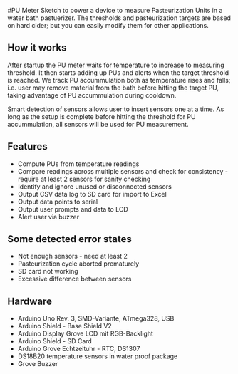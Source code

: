 #PU Meter
Sketch to power a device to measure Pasteurization Units in a water bath pastuerizer. 
The thresholds and pasteurization targets are based on hard cider; but you can easily modify them for other applications.

## How it works
After startup the PU meter waits for temperature to increase to measuring threshold. It then starts adding up PUs and alerts
when the target threshold is reached. We track PU accummulation both as temperature rises and falls; i.e. user may remove
material from the bath before hitting the target PU, taking advantage of PU accummulation during cooldown.

Smart detection of sensors allows user to insert sensors one at a time. As long as the setup is complete before hitting the 
threshold for PU accummulation, all sensors will be used for PU measurement.

## Features
* Compute PUs from temperature readings
* Compare readings across multiple sensors and check for consistency - require at least 2 sensors for sanity checking
* Identify and ignore unused or disconnected sensors
* Output CSV data log to SD card for import to Excel
* Output data points to serial
* Output user prompts and data to LCD
* Alert user via buzzer

## Some detected error states
* Not enough sensors - need at least 2
* Pasteurization cycle aborted prematurely 
* SD card not working
* Excessive difference between sensors

## Hardware
* Arduino Uno Rev. 3, SMD-Variante, ATmega328, USB
* Arduino Shield - Base Shield V2
* Arduino Display Grove LCD mit RGB-Backlight
* Arduino Shield - SD Card
* Arduino Grove Echtzeituhr - RTC, DS1307
* DS18B20 temperature sensors in water proof package
* Grove Buzzer
